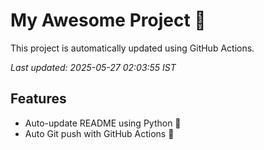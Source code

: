 # My Awesome Project 🚀

This project is automatically updated using GitHub Actions.

_Last updated: 2025-05-27 02:03:55 IST_

## Features
- Auto-update README using Python 🐍
- Auto Git push with GitHub Actions 🤖
